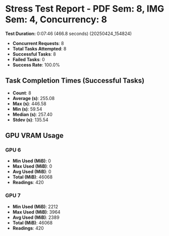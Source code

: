 # Stress Test Report - PDF Sem: 8, IMG Sem: 4, Concurrency: 8

**Test Duration:** 0:07:46 (466.8 seconds) (20250424_154824)

- **Concurrent Requests**: 8
- **Total Tasks Attempted**: 8
- **Successful Tasks**: 8
- **Failed Tasks**: 0
- **Success Rate**: 100.0%

## Task Completion Times (Successful Tasks)

- **Count**: 8
- **Average (s)**: 255.08
- **Max (s)**: 446.58
- **Min (s)**: 59.54
- **Median (s)**: 257.40
- **Stdev (s)**: 135.54

## GPU VRAM Usage

### GPU 6

- **Min Used (MiB)**: 0
- **Max Used (MiB)**: 0
- **Avg Used (MiB)**: 0
- **Total (MiB)**: 46068
- **Readings**: 420

### GPU 7

- **Min Used (MiB)**: 2212
- **Max Used (MiB)**: 3964
- **Avg Used (MiB)**: 2389
- **Total (MiB)**: 46068
- **Readings**: 420


